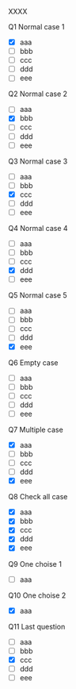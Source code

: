 XXXX

Q1 Normal case 1
- [x] aaa
- [ ] bbb
- [ ] ccc
- [ ] ddd
- [ ] eee

Q2 Normal case 2
- [ ] aaa
- [x] bbb
- [ ] ccc
- [ ] ddd
- [ ] eee

Q3 Normal case 3
- [ ] aaa
- [ ] bbb
- [x] ccc
- [ ] ddd
- [ ] eee

Q4 Normal case 4
- [ ] aaa
- [ ] bbb
- [ ] ccc
- [x] ddd
- [ ] eee

Q5 Normal case 5
- [ ] aaa
- [ ] bbb
- [ ] ccc
- [ ] ddd
- [x] eee

Q6 Empty case
- [ ] aaa
- [ ] bbb
- [ ] ccc
- [ ] ddd
- [ ] eee

Q7 Multiple case
- [x] aaa
- [ ] bbb
- [ ] ccc
- [ ] ddd
- [x] eee

Q8 Check all case
- [x] aaa
- [x] bbb
- [x] ccc
- [x] ddd
- [x] eee

Q9 One choise 1
- [ ] aaa

Q10 One choise 2
- [x] aaa

Q11 Last question
- [ ] aaa
- [ ] bbb
- [x] ccc
- [ ] ddd
- [ ] eee
